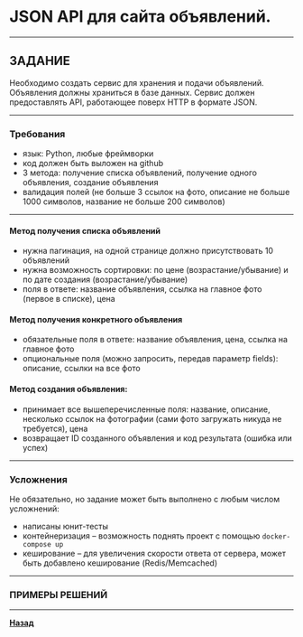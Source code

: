 # JSON API для сайта объявлений.

***

## ЗАДАНИЕ

Необходимо создать сервис для хранения и подачи объявлений. Объявления должны храниться в базе данных. Сервис должен предоставлять API, работающее поверх HTTP в формате JSON.

***

### Требования
- язык: Python, любые фреймворки
- код должен быть выложен на github
- 3 метода: получение списка объявлений, получение одного объявления, создание объявления
- валидация полей (не больше 3 ссылок на фото, описание не больше 1000 символов, название не больше 200 символов)

***

#### Метод получения списка объявлений
- нужна пагинация, на одной странице должно присутствовать 10 объявлений
- нужна возможность сортировки: по цене (возрастание/убывание) и по дате создания (возрастание/убывание)
- поля в ответе: название объявления, ссылка на главное фото (первое в списке), цена

#### Метод получения конкретного объявления
- обязательные поля в ответе: название объявления, цена, ссылка на главное фото
- опциональные поля (можно запросить, передав параметр fields): описание, ссылки на все фото

#### Метод создания объявления:
- принимает все вышеперечисленные поля: название, описание, несколько ссылок на фотографии (сами фото загружать никуда не требуется), цена
- возвращает ID созданного объявления и код результата (ошибка или успех)

***

### Усложнения
Не обязательно, но задание может быть выполнено с любым числом усложнений:
- написаны юнит-тесты
- контейнеризация – возможность поднять проект с помощью `docker-compose up`
- кеширование – для увеличения скорости ответа от сервера, может быть добавлено кеширование (Redis/Memcached)

***

### ПРИМЕРЫ РЕШЕНИЙ
***

**[Назад](/developer/README.md)**
